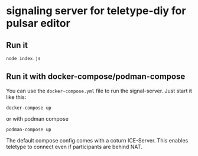 
# signaling server for teletype-diy for pulsar editor

## Run it

```
node index.js
```

## Run it with docker-compose/podman-compose

You can use the `docker-compose.yml` file to run the signal-server.
Just start it like this:

```
docker-compose up
```

or with podman compose

```
podman-compose up
```

The default compose config comes with a coturn ICE-Server. This enables teletype to connect even if participants are behind NAT.
